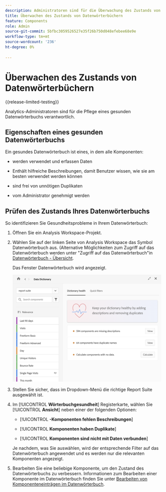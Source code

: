 ```yaml
---
description: Administratoren sind für die Überwachung des Zustands von Datenwörterbüchern zuständig. Dazu gehört auch, ob Komponenten Daten sammeln, genehmigt werden, Beschreibungen enthalten und frei von Duplikaten sind.
title: Überwachen des Zustands von Datenwörterbüchern
feature: Components
role: Admin
source-git-commit: 5bfbc3059526527e35f26b750d048efebee68e9e
workflow-type: tm+mt
source-wordcount: '236'
ht-degree: 0%

---
```


# Überwachen des Zustands von Datenwörterbüchern

{{release-limited-testing}}

Analytics-Administratoren sind für die Pflege eines gesunden Datenwörterbuchs verantwortlich.

## Eigenschaften eines gesunden Datenwörterbuchs

Ein gesundes Datenwörterbuch ist eines, in dem alle Komponenten:

* werden verwendet und erfassen Daten

* Enthält hilfreiche Beschreibungen, damit Benutzer wissen, wie sie am besten verwendet werden können

* sind frei von unnötigen Duplikaten

* vom Administrator genehmigt werden

## Prüfen des Zustands Ihres Datenwörterbuchs

So identifizieren Sie Gesundheitsprobleme in Ihrem Datenwörterbuch:

1. Öffnen Sie ein Analysis Workspace-Projekt.

1. Wählen Sie auf der linken Seite von Analysis Workspace das Symbol Datenwörterbuch aus. (Alternative Möglichkeiten zum Zugriff auf das Datenwörterbuch werden unter &quot;Zugriff auf das Datenwörterbuch&quot;in [Datenwörterbuch - Übersicht](/help/analyze/analysis-workspace/components/data-dictionary/data-dictionary-overview.md).

   Das Fenster Datenwörterbuch wird angezeigt.

   ![Administratoransicht des Datenwörterbuchs](assets/data-dictionary-admin.png)

1. Stellen Sie sicher, dass im Dropdown-Menü die richtige Report Suite ausgewählt ist.

1. Im [!UICONTROL **Wörterbuchgesundheit**] Registerkarte, wählen Sie [!UICONTROL **Ansicht**] neben einer der folgenden Optionen:

   * [!UICONTROL **-Komponenten fehlen Beschreibungen**]

   * [!UICONTROL **Komponenten haben Duplikate**]

   * [!UICONTROL **Komponenten sind nicht mit Daten verbunden**]

   Je nachdem, was Sie auswählen, wird der entsprechende Filter auf das Datenwörterbuch angewendet und es werden nur die relevanten Komponenten angezeigt.

1. Bearbeiten Sie eine beliebige Komponente, um den Zustand des Datenwörterbuchs zu verbessern. Informationen zum Bearbeiten einer Komponente im Datenwörterbuch finden Sie unter [Bearbeiten von Komponenteneinträgen im Datenwörterbuch](/help/analyze/analysis-workspace/components/data-dictionary/edit-entries-data-dictionary.md).